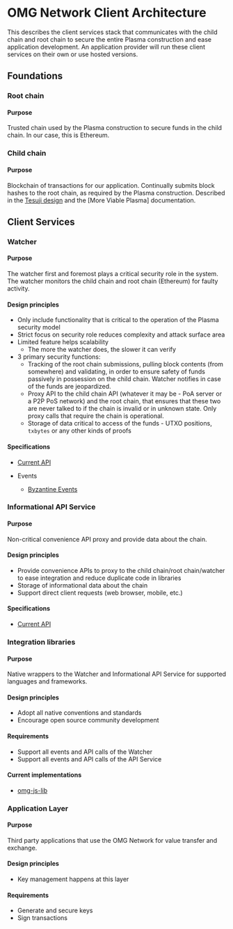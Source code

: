 # OMG Network Client Architecture

This describes the client services stack that communicates with the child chain and root chain to secure the entire Plasma construction and ease application development. An application provider will run these client services on their own or use hosted versions.

## Foundations

### Root chain

#### Purpose

Trusted chain used by the Plasma construction to secure funds in the child chain. In our case, this is Ethereum.

### Child chain

#### Purpose

Blockchain of transactions for our application. Continually submits block hashes to the root chain, as required by the Plasma construction. Described in the [Tesuji design](tesuji_blockchain_design.md) and the [More Viable Plasma] documentation.

## Client Services

### Watcher

#### Purpose

The watcher first and foremost plays a critical security role in the system. The watcher monitors the child chain and root chain (Ethereum) for faulty activity.

#### Design principles

- Only include functionality that is critical to the operation of the Plasma security model
- Strict focus on security role reduces complexity and attack surface area
- Limited feature helps scalability
  - The more the watcher does, the slower it can verify
- 3 primary security functions:
  - Tracking of the root chain submissions, pulling block contents (from somewhere) and validating, in order to ensure safety of funds passively in possession on the child chain. Watcher notifies in case of the funds are jeopardized.
  - Proxy API to the child chain API (whatever it may be - PoA server or a P2P PoS network) and the root chain, that ensures that these two are never talked to if the chain is invalid or in unknown state. Only proxy calls that require the chain is operational.
  - Storage of data critical to access of the funds - UTXO positions, `txbytes` or any other kinds of proofs

#### Specifications

- [Current API](https://developer.omisego.co/elixir-omg/docs-ui/?url=0.2/security_critical_api_specs.yaml)

- Events
  - [Byzantine Events](https://github.com/omisego/elixir-omg/blob/master/docs/api_specs/status_events_specs.md#byzantine-events)

### Informational API Service

#### Purpose

Non-critical convenience API proxy and provide data about the chain.

#### Design principles

- Provide convenience APIs to proxy to the child chain/root chain/watcher to ease integration and reduce duplicate code in libraries
- Storage of informational data about the chain
- Support direct client requests (web browser, mobile, etc.)

#### Specifications

- [Current API](https://developer.omisego.co/elixir-omg/docs-ui/?url=0.2/info_api_specs.yaml)

### Integration libraries

#### Purpose

Native wrappers to the Watcher and Informational API Service for supported languages and frameworks.

#### Design principles

- Adopt all native conventions and standards
- Encourage open source community development

#### Requirements

- Support all events and API calls of the Watcher
- Support all events and API calls of the API Service

#### Current implementations

- [omg-js-lib](https://github.com/omgnetwork/omg-js)


### Application Layer

#### Purpose

Third party applications that use the OMG Network for value transfer and exchange.

#### Design principles

- Key management happens at this layer

#### Requirements

- Generate and secure keys
- Sign transactions
